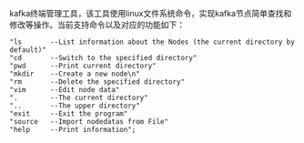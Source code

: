 kafka终端管理工具，该工具使用linux文件系统命令，实现kafka节点简单查找和修改等操作。当前支持命令以及对应的功能如下：

    "ls       --List information about the Nodes (the current directory by default)"
    "cd       --Switch to the specified directory"
    "pwd      --Print current directory"
    "mkdir    --Create a new node\n"
    "rm       --Delete the specified directory"
    "vim      --Edit node data"
    ".        --The current directory"
    "..       --The upper directory"
    "exit     --Exit the program"
    "source   --Import nodedatas from File"
    "help     --Print information";

